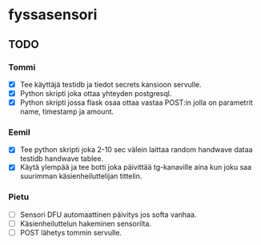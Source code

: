 # fyssasensori

## TODO
### Tommi
- [X] Tee käyttäjä testidb ja tiedot secrets kansioon servulle.
- [X] Python skripti joka ottaa yhteyden postgresql.
- [X] Python skripti jossa flask osaa ottaa vastaa POST:in jolla on parametrit name, timestamp ja amount.

### Eemil
- [x] Tee python skripti joka 2-10 sec välein laittaa random handwave dataa testidb handwave tablee.
- [x] Käytä ylempää ja tee botti joka päivittää tg-kanaville aina kun joku saa suurimman käsienheiluttelijan tittelin.

### Pietu
- [ ] Sensori DFU automaattinen päivitys jos softa vanhaa.
- [ ] Käsienheiluttelun hakeminen sensorilta.
- [ ] POST lähetys tommin servulle.
